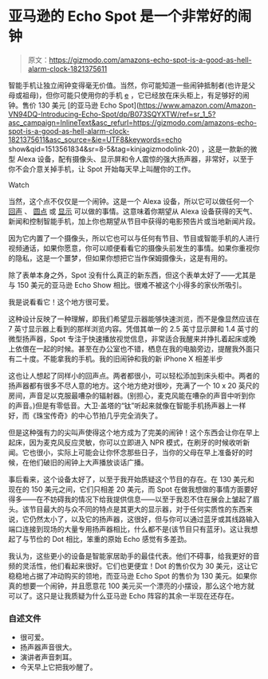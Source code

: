 # 亚马逊的 Echo Spot 是一个非常好的闹钟

> 原文：<https://gizmodo.com/amazons-echo-spot-is-a-good-as-hell-alarm-clock-1821375611>

智能手机让独立闹钟变得毫无价值。当然，你可能知道一些闹钟抵制者(也许是父母或祖母)，但你可能只使用你的手机 [e](https://today.yougov.com/news/2011/05/05/brother-do-you-have-time/) ，它已经放在床头柜上，有足够好的闹钟。售价 130 美元 [的亚马逊 Echo Spot](https://www.amazon.com/Amazon-VN94DQ-Introducing-Echo-Spot/dp/B073SQYXTW/ref=sr_1_5?asc_campaign=InlineText&asc_refurl=https://gizmodo.com/amazons-echo-spot-is-a-good-as-hell-alarm-clock-1821375611&asc_source=&ie=UTF8&keywords=echo show&qid=1513561834&sr=8-5&tag=kinjagizmodolink-20) ，这是一款新的微型 Alexa 设备，配有摄像头、显示屏和令人震惊的强大扬声器，非常好，以至于你不会介意关掉手机，让 Spot 开始每天早上叫醒你的工作。

Watch

当然，这个点不仅仅是一个闹钟。这是一个 Alexa 设备，所以它可以做任何一个 [回声](https://gizmodo.com/amazon-echo-has-come-a-long-way-baby-1819759134) 、 [圆点](https://gizmodo.com/amazon-echo-dot-vs-google-home-mini-the-cheap-speaker-1820122896#_ga=2.26626869.964887307.1513603287-1626665990.1512676959) 或 [显示](https://gizmodo.com/the-amazon-echo-show-is-the-best-dumb-smart-machine-in-1796380588) 可以做的事情。这意味着你期望从 Alexa 设备获得的天气、新闻和控制智能手机，加上你也期望从节目中获得的电影预告片或当地新闻片段。

因为它内置了一个摄像头，所以它也可以与任何有节目、节目或智能手机的人进行视频通话，如果你愿意，你可以顺便看看它的摄像头前发生的事情。如果你重视你的隐私，这是一个噩梦，但如果你想把它当作保姆摄像头，这是有用的。

除了表单本身之外，Spot 没有什么真正的新东西，但这个表单太好了——尤其是与 150 美元的亚马逊 Echo Show 相比。很难不被这个小得多的家伙所吸引。

我是说看看它！这个地方很可爱。

这种设计反映了一种理解，即我们希望显示器能够快速浏览，而不是像显然应该在 7 英寸显示器上看到的那样浏览内容。凭借其单一的 2.5 英寸显示屏和 1.4 英寸的微型扬声器，Spot 专注于快速播放视觉信息，非常适合我醒来并挣扎着起床或晚上依偎在一起的时候。甚至在办公室也不错，栖息在我的电脑旁边，提醒我外面只有二十度。不能拿我的手机。我的旧闹钟和我的新 iPhone X 相差半步

这也让人想起了同样小的回声点。两者都很小，可以轻松添加到床头柜中。两者的扬声器都有很多不尽人意的地方。这个地方绝对很吵，充满了一个 10 x 20 英尺的房间，声音足以克服最嘈杂的辐射器。(别担心，麦克风能在嘈杂的声音中听到你的声音。)但是有零低音。大卫·盖塔的“钛”听起来就像在智能手机扬声器上一样好，而《珠宝传奇》的中心节拍几乎完全消失了。

但是这种强有力的尖叫声使得这个地方成为了完美的闹钟！这个东西会让你在早上起床，因为麦克风反应灵敏，你可以立即进入 NPR 模式，在刷牙的时候收听新闻。它也很小，实际上可能会让你怀念那些日子，当你的父母在早上准备好的时候，在他们破旧的闹钟上大声播放谈话广播。

事后看来，这个设备太好了，以至于我开始质疑这个节目的存在。在 130 美元和现在的 150 美元之间，它们只相差 20 美元，而 Spot 在做我想做的事情方面要好得多——在不妨碍我的情况下给我提供信息——以至于我忍不住在展会上皱起了眉头。该节目最大的与众不同的特点是其更大的显示器，对于任何实质性的东西来说，它仍然太小了，以及它的扬声器，这很好，但与你可以通过蓝牙或其线路输入端口连接到现场的大量专用扬声器相比，什么都不是(该节目只有蓝牙)。这让我想起了与节俭的 Dot 相比，笨重的原始 Echo 感觉有多差劲。

我认为，这些更小的设备是智能家居助手的最佳代表。他们不碍事，给我更好的音频的灵活性，他们看起来很好。它们也更便宜！Dot 的售价仅为 30 美元，这让它稳稳地占据了冲动购买的领地，而亚马逊 Echo Spot 的售价为 130 美元。如果你真的想要一个闹钟，并且愿意花 100 美元买一个漂亮的小摆设，那么这个地方就可以了。这只是让我质疑为什么亚马逊 Echo 阵容的其余一半现在还存在。

### 自述文件

*   很可爱。
*   扬声器声音很大。
*   演讲者声音刺耳。
*   今天早上它把我吵醒了。